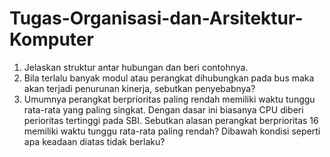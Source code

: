 # Tugas-Organisasi-dan-Arsitektur-Komputer
1. Jelaskan struktur antar hubungan dan beri contohnya.
2. Bila terlalu banyak modul atau perangkat dihubungkan pada bus maka akan terjadi penurunan kinerja, sebutkan penyebabnya?
3. Umumnya perangkat berprioritas paling rendah memiliki waktu tunggu rata-rata yang paling singkat. Dengan dasar ini biasanya CPU diberi perioritas tertinggi pada SBI. Sebutkan alasan perangkat berprioritas 16 memiliki waktu tunggu rata-rata paling rendah? Dibawah kondisi seperti apa keadaan diatas tidak berlaku?
